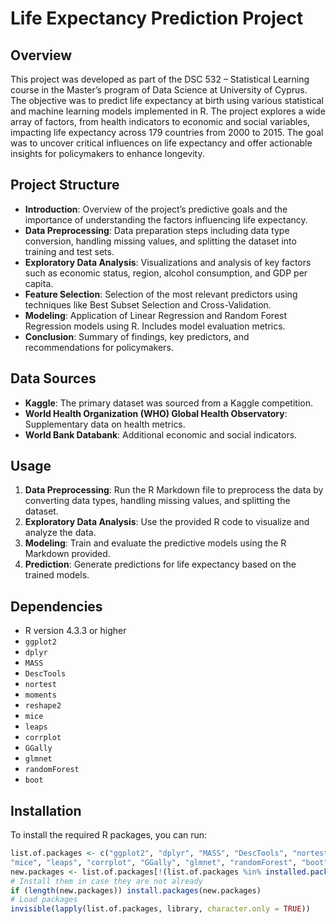 # Life Expectancy Prediction Project

## Overview

This project was developed as part of the DSC 532 – Statistical Learning course in the Master’s program of Data Science at University of Cyprus. The objective was to predict life expectancy at birth using various statistical and machine learning models implemented in R. The project explores a wide array of factors, from health indicators to economic and social variables, impacting life expectancy across 179 countries from 2000 to 2015. The goal was to uncover critical influences on life expectancy and offer actionable insights for policymakers to enhance longevity.

## Project Structure

- **Introduction**: Overview of the project’s predictive goals and the importance of understanding the factors influencing life expectancy.
- **Data Preprocessing**: Data preparation steps including data type conversion, handling missing values, and splitting the dataset into training and test sets.
- **Exploratory Data Analysis**: Visualizations and analysis of key factors such as economic status, region, alcohol consumption, and GDP per capita.
- **Feature Selection**: Selection of the most relevant predictors using techniques like Best Subset Selection and Cross-Validation.
- **Modeling**: Application of Linear Regression and Random Forest Regression models using R. Includes model evaluation metrics.
- **Conclusion**: Summary of findings, key predictors, and recommendations for policymakers.

## Data Sources

- **Kaggle**: The primary dataset was sourced from a Kaggle competition.
- **World Health Organization (WHO) Global Health Observatory**: Supplementary data on health metrics.
- **World Bank Databank**: Additional economic and social indicators.

## Usage

1. **Data Preprocessing**: Run the R Markdown file to preprocess the data by converting data types, handling missing values, and splitting the dataset.
2. **Exploratory Data Analysis**: Use the provided R code to visualize and analyze the data.
3. **Modeling**: Train and evaluate the predictive models using the R Markdown provided.
4. **Prediction**: Generate predictions for life expectancy based on the trained models.

## Dependencies

- R version 4.3.3 or higher
- `ggplot2`
- `dplyr`
- `MASS`
- `DescTools`
- `nortest`
- `moments`
- `reshape2`
- `mice`
- `leaps`
- `corrplot`
- `GGally`
- `glmnet`
- `randomForest`
- `boot`

## Installation

To install the required R packages, you can run:

```r
list.of.packages <- c("ggplot2", "dplyr", "MASS", "DescTools", "nortest", "moments", "reshape2",
"mice", "leaps", "corrplot", "GGally", "glmnet", "randomForest", "boot")
new.packages <- list.of.packages[!(list.of.packages %in% installed.packages()[, "Package"])]
# Install them in case they are not already
if (length(new.packages)) install.packages(new.packages)
# Load packages
invisible(lapply(list.of.packages, library, character.only = TRUE))

